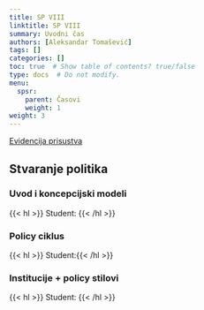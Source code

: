 ```yaml
---
title: SP VIII
linktitle: SP VIII
summary: Uvodni čas
authors: [Aleksandar Tomašević]
tags: []
categories: []
toc: true  # Show table of contents? true/false
type: docs  # Do not modify.
menu:
  spsr:
    parent: Časovi
    weight: 1
weight: 3
---
```


[Evidencija prisustva](https://forms.gle/Q5yfFHcNoDATWhTP8)


## Stvaranje politika

### Uvod i koncepcijski modeli

{{< hl >}} Student: {{< /hl >}}

### Policy ciklus

{{< hl >}} Student:{{< /hl >}}

### Institucije + policy stilovi

{{< hl >}} Student: {{< /hl >}}
